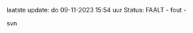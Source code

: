 laatste update: 
do 09-11-2023 15:54   uur 
Status: FAALT - fout - 
<div class="service R">svn</div>